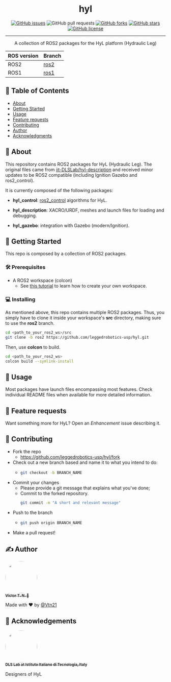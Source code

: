 <!-- <p align="center">
  <a href="" rel="noopener">
 <img width=200px height=200px src="https://i.imgur.com/6wj0hh6.jpg" alt="Project logo"></a>
</p> -->

<h1 align="center">hyl</h1>

<div align="center">

  [![GitHub issues](https://img.shields.io/github/issues/leggedrobotics-usp/hyl)](https://github.com/leggedrobotics-usp/hyl/issues)
  ![GitHub pull requests](https://img.shields.io/github/issues-pr/leggedrobotics-usp/hyl)
  [![GitHub forks](https://img.shields.io/github/forks/leggedrobotics-usp/hyl)](https://github.com/leggedrobotics-usp/hyl/network)
  [![GitHub stars](https://img.shields.io/github/stars/leggedrobotics-usp/hyl)](https://github.com/leggedrobotics-usp/hyl/stargazers)
  [![GitHub license](https://img.shields.io/github/license/leggedrobotics-usp/hyl)](https://github.com/leggedrobotics-usp/hyl/blob/main/LICENSE)

</div>

---

<p align="center"> A collection of ROS2 packages for the HyL platform (Hydraulic Leg)
    <br>
</p>

ROS version | Branch
-- | --
ROS2 | [ros2](https://github.com/leggedrobotics-usp/hyl/tree/ros2)
ROS1 | [ros1](https://github.com/leggedrobotics-usp/hyl/tree/ros1)

## 📝 Table of Contents
- [About](#about)
- [Getting Started](#getting_started)
- [Usage](#usage)
- [Feature requests](#feature_requests)
- [Contributing](#contributing)
- [Author](#author)
- [Acknowledgments](#acknowledgement)

## 🧐 About <a name = "about"></a>

This repository contains ROS2 packages for HyL (Hydraulic Leg). The original files came from [iit-DLSLab/hyl-description](https://github.com/iit-DLSLab/hyl-description) and received minor updates to be ROS2 compatible (including Ignition Gazebo and ros2_control).

It is currently composed of the following packages:

- **hyl_control**: [ros2_control](https://control.ros.org/rolling/index.html) algorithms for HyL.

- **hyl_description**: XACRO/URDF, meshes and launch files for loading and debugging.

- **hyl_gazebo**: integration with Gazebo (modern/Ignition).

## 🏁 Getting Started <a name = "getting_started"></a>
This repo is composed by a collection of ROS2 packages.

### 🛠 Prerequisites

- A ROS2 workspace (colcon)
    - See [this tutorial](https://docs.ros.org/en/rolling/Tutorials/Beginner-Client-Libraries/Creating-A-Workspace/Creating-A-Workspace.html) to learn how to create your own workspace.

### 💻 Installing

As mentioned above, this repo contains multiple ROS2 packages. Thus, you simply have to clone it inside your workspace's **src** directory, making sure to use the **ros2** branch.

```bash
cd <path_to_your_ros2_ws>/src
git clone -b ros2 https://github.com/leggedrobotics-usp/hyl.git
```

Then, use **colcon** to build.

```bash
cd <path_to_your_ros2_ws>
colcon build --symlink-install
```

## 🎈 Usage <a name="usage"></a>

Most packages have launch files encompassing most features. Check individual README files when available for more detailed information.

## 🔋 Feature requests <a name="feature_requests"></a>

Want something more for HyL? Open an *Enhancement* issue describing it.

## 🤝 Contributing <a name="contributing"></a>

- Fork the repo
  - <https://github.com/leggedrobotics-usp/hyl/fork>
- Check out a new branch based and name it to what you intend to do:
  - ````bash
    git checkout -b BRANCH_NAME
    ````
- Commit your changes
  - Please provide a git message that explains what you've done;
  - Commit to the forked repository.
    ````bash
    git commit -m "A short and relevant message"
    ````
- Push to the branch
  - ````bash
    git push origin BRANCH_NAME
    ````
- Make a pull request!

## ✍️ Author <a name = "author"></a>

<a href="https://github.com/Vtn21">
 <img style="border-radius: 50%;" src="https://avatars.githubusercontent.com/u/13922299?s=460&u=2e2554bb02cc92028e5cba651b04459afd3c84fd&v=4" width="100px;" alt=""/>
 <br />
 <sub><b>Victor T. N. 🤖</b></sub></a>

Made with ❤️ by [@Vtn21](https://github.com/Vtn21)

## 🎉 Acknowledgements <a name = "acknowledgement"></a>

<a href="hhttps://github.com/iit-DLSLab">
 <img style="border-radius: 50%;" src="https://avatars.githubusercontent.com/u/14836675?s=200&v=4" width="100px;" alt=""/>
 <br />
 <sub><b>DLS Lab at Istituto Italiano di Tecnologia, Italy</b></sub></a>

 Designers of HyL

<!-- [![Gmail Badge](https://img.shields.io/badge/-victor.noppeney@usp.br-c14438?style=flat-square&logo=Gmail&logoColor=white&link=mailto:victor.noppeney@usp.br)](mailto:victor.noppeney@usp.br) -->

<!-- -  - Idea & Initial work -->

<!-- See also the list of [contributors](https://github.com/kylelobo/The-Documentation-Compendium/contributors) who participated in this project. -->